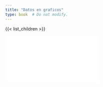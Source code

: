 ```yaml
---
title: "Datos en graficos"
type: book  # Do not modify.
---
```


{{< list_children >}}

 <iframe
       src="pbi_real>"
       style="border:none;">
 </iframe>